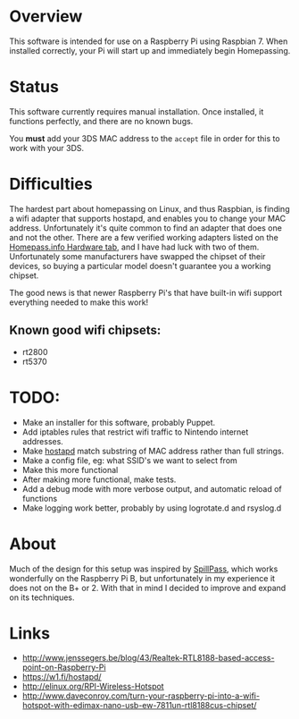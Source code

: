 # Overview

This software is intended for use on a Raspberry Pi using Raspbian 7\. When installed correctly, your Pi will start up and immediately begin Homepassing.

# Status

This software currently requires manual installation. Once installed, it functions perfectly, and there are no known bugs.

You **must** add your 3DS MAC address to the `accept` file in order for this to work with your 3DS.

# Difficulties

The hardest part about homepassing on Linux, and thus Raspbian, is finding a wifi adapter that supports hostapd, and enables you to change your MAC address. Unfortunately it's quite common to find an adapter that does one and not the other. There are a few verified working adapters listed on the [Homepass.info Hardware tab](https://docs.google.com/a/zoosk.com/spreadsheet/lv?key=0AvvH5W4E2lIwdEFCUkxrM085ZGp0UkZlenp6SkJablE&f=true&noheader=true&gid=2), and I have had luck with two of them. Unfortunately some manufacturers have swapped the chipset of their devices, so buying a particular model doesn't guarantee you a working chipset.

The good news is that newer Raspberry Pi's that have built-in wifi support everything needed to make this work!

## Known good wifi chipsets:

- rt2800
- rt5370

# TODO:

- Make an installer for this software, probably Puppet.
- Add iptables rules that restrict wifi traffic to Nintendo internet addresses.
- Make [hostapd](https://w1.fi/hostapd/) match substring of MAC address rather than full strings.
- Make a config file, eg: what SSID's we want to select from
- Make this more functional
- After making more functional, make tests.
- Add a debug mode with more verbose output, and automatic reload of functions
- Make logging work better, probably by using logrotate.d and rsyslog.d

# About

Much of the design for this setup was inspired by [SpillPass](http://www.spillmonkey.com/?page_id=5), which works wonderfully on the Raspberry Pi B, but unfortunately in my experience it does not on the B+ or 2\. With that in mind I decided to improve and expand on its techniques.

# Links

- <http://www.jenssegers.be/blog/43/Realtek-RTL8188-based-access-point-on-Raspberry-Pi>
- <https://w1.fi/hostapd/>
- <http://elinux.org/RPI-Wireless-Hotspot>
- <http://www.daveconroy.com/turn-your-raspberry-pi-into-a-wifi-hotspot-with-edimax-nano-usb-ew-7811un-rtl8188cus-chipset/>

